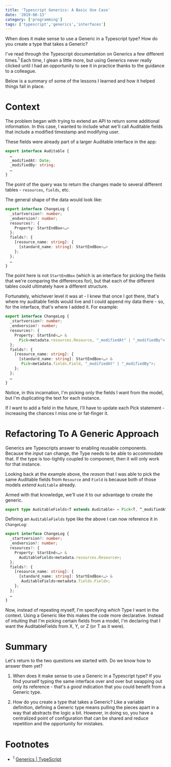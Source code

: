 ```yaml
---
title: 'Typescript Generics: A Basic Use Case'
date: '2019-08-13'
category: ['programming']
tags: ['typescript','generics','interfaces']
---
```


When does it make sense to use a Generic in a Typescript type?
How do you create a type that takes a Generic?

I've read through the Typescript documentation on Generics a few different times.<sup>1</sup> Each time, I glean a little more, but using Generics never really clicked until I had an opportunity to see it in practice thanks to the guidance to a colleague.

Below is a summary of some of the lessons I learned and how it helped things fall in place.

# Context
The problem began with trying to extend an API to return some additional information. In this case, I wanted to include what we'll call Auditable fields that include a modified timestamp and modifying user.

These fields were already part of a larger Auditable interface in the app:
``` typescript
export interface Auditable {
  …
  _modifiedAt: Date;
  _modifiedBy: string;
  …
}
```

The point of the query was to return the changes made to several different tables - `resources`, `fields`, etc.

The general shape of the data would look like:
``` typescript
export interface ChangeLog {
  _startversion?: number;
  _endversion?: number;
  resources?: {
    Property: StartEndBox<…>
  };
  fields?: {
    [resource_name: string]: {
      [standard_name: string]: StartEndBox<…>
    };
  };
  …
}
```

The point here is not `StartEndBox` (which is an interface for picking the fields that we're comparing the differences for), but that each of the different tables could ultimately have a different structure.

Fortunately, whichever level it was at - I knew that once I got there, that's where my auditable fields would live and I could append my data there - so, for the interface, that's where I added it. For example:
``` typescript
export interface ChangeLog {
  _startversion?: number;
  _endversion?: number;
  resources?: {
    Property: StartEnd<…> &
      Pick<metadata.resources.Resource, "_modifiedAt" | "_modifiedBy">;
  };
  fields?: {
    [resource_name: string]: {
      [standard_name: string]: StartEndBox<…> &
       Pick<metadata.fields.Field, "_modifiedAt" | "_modifiedBy">;
    };
  };
  …
}
```

Notice, in this incarnation, I'm picking only the fields I want from the model, but I'm duplicating the text for each instance.

If I want to add a field in the future, I'll have to update each Pick statement - increasing the chances I miss one or fat-finger it.

# Refactoring To A Generic Approach
Generics are Typescripts answer to enabling reusable components. Because the _input_ can change, the Type needs to be able to accommodate that. If the type is too-tightly coupled to component, then it will only work for that instance.

Looking back at the example above, the _reason_ that I was able to pick the same Auditable fields from `Resource` and `Field` is because both of those models _extend_ `Auditable` already.

Armed with that knowledge,  we'll use it to our advantage to create the generic.
``` typescript
export type AuditableFields<T extends Auditable> = Pick<T, “_modifiedAt” | “_modifiedBy”>
```

Defining an `AuditableFields` type like the above I can now reference it in `ChangeLog`:
``` typescript
export interface ChangeLog {
  _startversion?: number;
  _endversion?: number;
  resources?: {
    Property: StartEnd<…> &
      AuditableFields<metadata.resources.Resource>;
  };
  fields?: {
    [resource_name: string]: {
      [standard_name: string]: StartEndBox<…> &
       AuditableFields<metadata.fields.Field>;
    };
  };
  …
}
```

Now, instead of repeating myself, I'm specifying _which_ Type I want in the context. Using a Generic like this makes the code more declarative. Instead of intuiting that I'm picking certain fields from a model, I'm declaring that I want the AuditableFields from X, Y, or Z (or T as it were).

# Summary
Let's return to the two questions we started with. Do we know how to answer them yet?

1. When does it make sense to use a Generic in a Typescript type?
If you find yourself typing the same interface over and over but swapping out only its reference - that's a _good_ indication that you could benefit from a Generic type.

2. How do you create a type that takes a Generic?
Like a variable definition, defining a Generic type means pulling the pieces apart in a way that abstracts the logic a bit. However, in doing so, you have a centralized point of configuration that can be shared and reduce repetition and the opportunity for mistakes.


# Footnotes
* <sup>1</sup> [Generics | TypeScript](https://www.typescriptlang.org/docs/handbook/generics.html)
